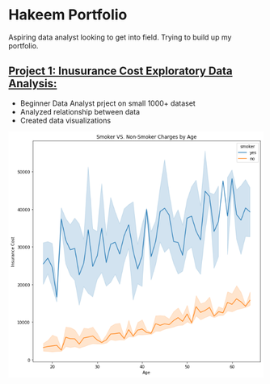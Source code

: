 # Hakeem Portfolio
Aspiring data analyst looking to get into field. Trying to build up my portfolio. 

## [Project 1: Inusurance Cost Exploratory Data Analysis:](https://github.com/Kemo890/Insurance-Cost-EDA)
* Beginner Data Analyst prject on small 1000+ dataset
* Analyzed relationship between data
* Created data visualizations

![](https://github.com/Kemo890/Hakeem_Portfolio/blob/main/images/output.png)
